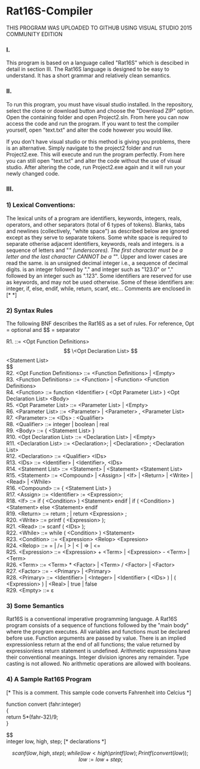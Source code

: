 # Rat16S-Compiler
THIS PROGRAM WAS UPLOADED TO GITHUB USING VISUAL STUDIO 2015 COMMUNITY EDITION

### I. 
This program is based on a language called "Rat16S" which is descibed in detail in section III. The Rat16S language is designed to be easy to understand. It has a short grammar and relatively clean semantics. 



### II. 
To run this program, you must have visual studio installed. In the repository, select the clone or download button and choose the "Download ZIP" option. Open the containing folder and open Project2.sln. From here you can now access the code and run the program. If you want to test the compiler yourself, open "text.txt" and alter the code however you would like.   

If you don't have visual studio or this method is giving you problems, there is an alternative. Simply navigate to the project2 folder and run Project2.exe. This will execute and run the program perfectly. From here you can still open "text.txt" and alter the code without the use of visual studio. After altering the code, run Project2.exe again and it will run your newly changed code. 



### III. 
### 1) Lexical Conventions: 
	
The lexical units of a program are identifiers, keywords, integers, reals, operators, and other separators (total of 6 types of tokens). 
Blanks, tabs and newlines (collectively, "white space") as described below are ignored except as they serve to separate tokens. 
Some white space is required to separate otherise adjacent identifiers, keywords, reals and integers. 
<Identifier> is a sequence of letters and "_" (underscores).
The first character must be a letter and the last character CANNOT be a "_".
Upper and lower cases are read the same.
<Integer> is an unsigned decimal integer i.e., a sequence of decimal digits.
<Real> is an integer followed by "." and integer such as "123.0" or "." followed by an integer such as ".123".
Some identifiers are reserved for use as keywords, and may not be used otherwise. Some of these identifiers are: integer, if, else, endif, while, return, scanf, etc...
Comments are enclosed in [*          *]


### 2) Syntax Rules

The following BNF describes the Rat16S as a set of rules.
For reference, Opt = optional and $$ = separator

R1. <Rat16S> ::= \<Opt Function Definitions>  
              $$ \<Opt Declaration List>  
              $$ \<Statement List>  
              $$  
R2. \<Opt Function Definitions> ::= \<Function Definitions> | \<Empty>  
R3. \<Function Definitions> ::= \<Function> | \<Function> \<Function Definitions>  
R4. \<Function> ::= function \<Identifier> \( \<Opt Parameter List> ) \<Opt Declaration List> \<Body>    
R5. \<Opt Parameter List> ::= \<Parameter List> | \<Empty>    
R6. \<Parameter List> ::= \<Parameter> | \<Parameter> , \<Parameter List>  
R7. \<Parameter> ::= \<IDs> : \<Qualifier>  
R8. \<Qualifier> ::= integer | boolean | real  
R9. \<Body> ::= \{ \<Statement List> }   
R10. \<Opt Declaration List> ::= \<Declaration List> | \<Empty>  
R11. \<Declaration List> ::= \<Declaration>; | \<Declaration> ; \<Declaration List>  
R12. \<Declaration> ::= \<Qualifier> \<IDs>  
R13. \<IDs> ::= \<Identifier> | \<Identifier>, \<IDs>  
R14. \<Statement List> ::= \<Statement> | \<Statement> \<Statement List>  
R15. \<Statement> ::= \<Compound> | \<Assign> | \<If> | \<Return> | \<Write> | \<Read> | \<While>  
R16. \<Compound> ::= \{ \<Statement List> }  
R17. \<Assign> ::= \<Identifier> := \<Expression>;  
R18. \<If> ::= if \( \<Condition> ) \<Statement> endif | if \( \<Condition> ) \<Statement> else \<Statement> endif  
R19. \<Return> ::= return ; | return \<Expression> ;  
R20. \<Write> ::= printf \( \<Expression> );  
R21. \<Read> ::= scanf \( \<IDs> );  
R22. \<While> ::= while \( \<Condition> ) \<Statement>  
R23. \<Condition> ::= \<Expression> \<Relop> \<Expresion>  
R24. \<Relop> ::= = | /= | > | < | => | <=  
R25. \<Expression> ::= \<Expression> + \<Term> | \<Expression> - \<Term> | \<Term>  
R26. \<Term> ::= \<Term> * \<Factor> | \<Term> / \<Factor> | \<Factor>  
R27. \<Factor> ::= - \<Primary> | \<Primary>  
R28. \<Primary> ::= \<Identifier> | \<Integer> | \<Identifier> \( \<IDs> ) | \( \<Expression> ) | \<Real> | true | false  
R29. \<Empty> ::= ɛ


### 3) Some Semantics

Rat16S is a conventional imperative programming language. A Rat16S program consists of a sequence of functions followed by the "main body" where the program executes.
All variables and functions must be declared before use.
Function arguments are passed by value.
There is an implied expressionless return at the end of all functions; the value returned by expressionless return statement is undefined.
Arithmetic expressions have their conventional meanings.
Integer division ignores any remainder.
Type casting is not allowed.
No arithmetic operations are allowed with booleans.


### 4) A Sample Rat16S Program

[* This is a comment. This sample code converts 
   Fahrenheit into Celcius *]

function convert (fahr:integer)  
{  
	return 5*(fahr-32)/9;  
}  

$$  
	integer low, high, step; [* declarations *]  
	
$$  
	scanf (low, high, step);  
	while (low < high)  
	{  
		printf (low);  
		Printf (convert (low));  
		low := low + step;  
	}  
$$  
